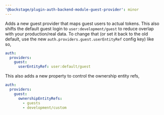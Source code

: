 ```yaml
---
'@backstage/plugin-auth-backend-module-guest-provider': minor
---
```


Adds a new guest provider that maps guest users to actual tokens. This also shifts the default guest login to `user:development/guest` to reduce overlap with your production/real data. To change that (or set it back to the old default, use the new `auth.providers.guest.userEntityRef` config key) like so,

```yaml title=app-config.yaml
auth:
  providers:
    guest:
      userEntityRef: user:default/guest
```

This also adds a new property to control the ownership entity refs,

```yaml title=app-config.yaml
auth:
  providers:
    guest:
      ownershipEntityRefs:
        - guests
        - development/custom
```

